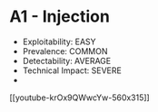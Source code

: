 A1 - Injection
====
- Exploitability: EASY 
- Prevalence: COMMON 
- Detectability: AVERAGE 
- Technical Impact: SEVERE
- 

[[youtube-krOx9QWwcYw-560x315]]
